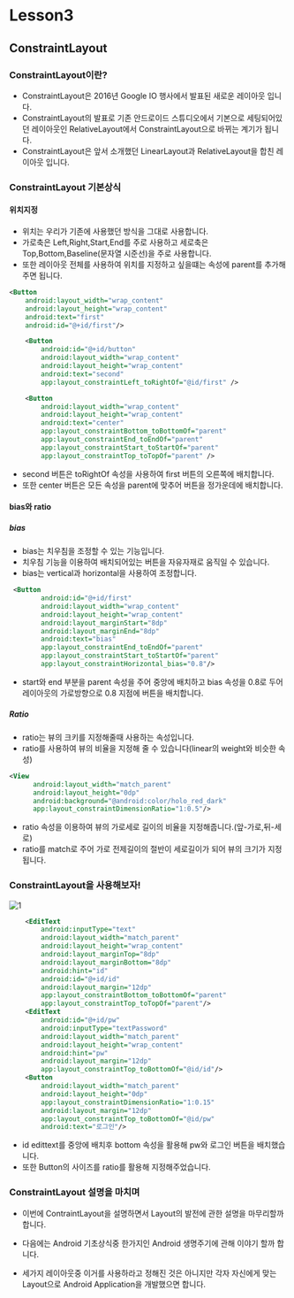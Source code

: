 # Lesson3

## ConstraintLayout

### ConstraintLayout이란?

* ConstraintLayout은 2016년 Google IO 행사에서 발표된 새로운 레이아웃 입니다.
* ConstraintLayout의 발표로 기존 안드로이드 스튜디오에서 기본으로 세팅되어있던 레이아웃인 RelativeLayout에서 ConstraintLayout으로 바뀌는 계기가 됩니다.
* ConstraintLayout은 앞서 소개했던 LinearLayout과 RelativeLayout을 합친 레이아웃 입니다.

### ConstraintLayout 기본상식

#### 위치지정

* 위치는 우리가 기존에 사용했던 방식을 그대로 사용합니다.
* 가로축은 Left,Right,Start,End를 주로 사용하고 세로축은 Top,Bottom,Baseline(문자열 시준선)을 주로 사용합니다.
* 또한 레이아웃 전체를 사용하여 위치를 지정하고 싶을떄는 속성에 parent를 추가해주면 됩니다.

```xml
<Button
    android:layout_width="wrap_content"
    android:layout_height="wrap_content" 
    android:text="first" 
    android:id="@+id/first"/>

    <Button
        android:id="@+id/button"
        android:layout_width="wrap_content"
        android:layout_height="wrap_content"
        android:text="second"
        app:layout_constraintLeft_toRightOf="@id/first" />

    <Button
        android:layout_width="wrap_content"
        android:layout_height="wrap_content"
        android:text="center"
        app:layout_constraintBottom_toBottomOf="parent"
        app:layout_constraintEnd_toEndOf="parent"
        app:layout_constraintStart_toStartOf="parent"
        app:layout_constraintTop_toTopOf="parent" />
```

* second 버튼은 toRightOf 속성을 사용하여 first 버튼의 오른쪽에 배치합니다.
* 또한 center 버튼은 모든 속성을 parent에 맞추어 버튼을 정가운데에 배치합니다.

#### bias와 ratio

##### bias

* bias는 치우침을 조정할 수 있는 기능입니다.
* 치우침 기능을 이용하여 배치되어있는 버튼을 자유자재로 움직일 수 있습니다.
* bias는 vertical과 horizontal을 사용하여 조정합니다.

```xml
 <Button
        android:id="@+id/first"
        android:layout_width="wrap_content"
        android:layout_height="wrap_content"
        android:layout_marginStart="8dp"
        android:layout_marginEnd="8dp"
        android:text="bias"
        app:layout_constraintEnd_toEndOf="parent"
        app:layout_constraintStart_toStartOf="parent"
        app:layout_constraintHorizontal_bias="0.8"/>
```

* start와 end 부분을 parent 속성을 주어 중앙에 배치하고 bias 속성을 0.8로 두어 레이아웃의 가로방향으로 0.8 지점에 버튼을 배치합니다.

##### Ratio

* ratio는 뷰의 크키를 지정해줄때 사용하는 속성입니다.
* ratio를 사용하여 뷰의 비율을 지정해 줄 수 있습니다(linear의 weight와 비슷한 속성)

```xml
<View
      android:layout_width="match_parent"
      android:layout_height="0dp"
      android:background="@android:color/holo_red_dark"
      app:layout_constraintDimensionRatio="1:0.5"/>
```

* ratio 속성을 이용하여 뷰의 가로세로 길이의 비율을 지정해줍니다.(앞-가로,뒤-세로)
* ratio를 match로 주어 가로 전제길이의 절반이 세로길이가 되어 뷰의 크기가 지정됩니다.

### ConstraintLayout을 사용해보자!
![1](https://user-images.githubusercontent.com/26649912/48824381-7a2eaa00-eda7-11e8-8749-764e57bd32a2.PNG)

```xml
    <EditText
        android:inputType="text"
        android:layout_width="match_parent"
        android:layout_height="wrap_content"
        android:layout_marginTop="8dp"
        android:layout_marginBottom="8dp"
        android:hint="id"
        android:id="@+id/id"
        android:layout_margin="12dp"
        app:layout_constraintBottom_toBottomOf="parent"
        app:layout_constraintTop_toTopOf="parent"/>
    <EditText
        android:id="@+id/pw"
        android:inputType="textPassword"
        android:layout_width="match_parent"
        android:layout_height="wrap_content"
        android:hint="pw"
        android:layout_margin="12dp"
        app:layout_constraintTop_toBottomOf="@id/id"/>
    <Button
        android:layout_width="match_parent"
        android:layout_height="0dp"
        app:layout_constraintDimensionRatio="1:0.15"
        android:layout_margin="12dp"
        app:layout_constraintTop_toBottomOf="@id/pw"
        android:text="로그인"/>
```

* id edittext를 중앙에 배치후 bottom 속성을 활용해 pw와 로그인 버튼을 배치했습니다.
* 또한 Button의 사이즈를 ratio를 활용해 지정해주었습니다.

### ConstraintLayout 설명을 마치며

* 이번에 ContraintLayout을 설명하면서 Layout의 발전에 관한 설명을 마무리할까 합니다.

* 다음에는 Android 기초상식중 한가지인 Android 생명주기에 관해 이야기 할까 합니다.
* 세가지 레이아웃중 이거를 사용하라고 정해진 것은 아니지만 각자 자신에게 맞는 Layout으로 Android Application을 개발했으면 합니다.